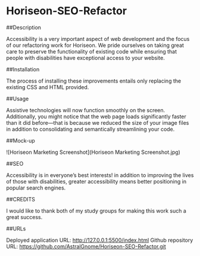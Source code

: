 # Horiseon-SEO-Refactor

##Description

Accessibility is a very important aspect of web development and the focus of our refactoring work for Horiseon. We pride ourselves on taking great care to preserve the functionality of existing code while ensuring that people with disabilities have exceptional access to your website.

##Installation

The process of installing these improvements entails only replacing the existing CSS and HTML provided.

##Usage

Assistive technologies will now function smoothly on the screen. Additionally, you might notice that the web page loads significantly faster than it did before—that is because we reduced the size of your image files in addition to consolidating and semantically streamlining your code.

##Mock-up

![Horiseon Marketing Screenshot](Horiseon Marketing Screenshot.jpg)

##SEO

Accessibility is in everyone’s best interests! in addition to improving the lives of those with disabilities, greater accessibility means better positioning in popular search engines.

##CREDITS

I would like to thank both of my study groups for making this work such a great success.

##URLs

Deployed application URL: http://127.0.0.1:5500/index.html
Github repository URL: https://github.com/AstralGnome/Horiseon-SEO-Refactor.git



